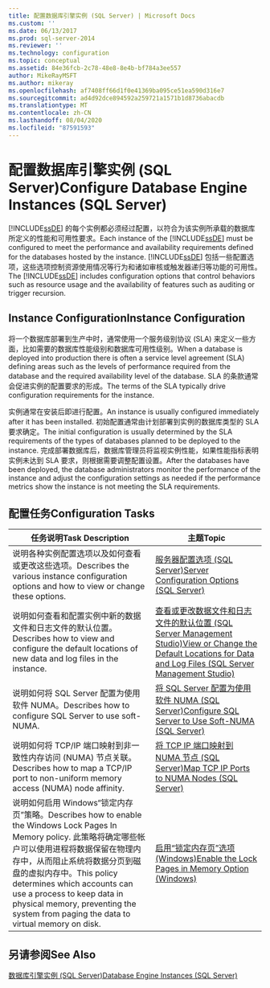 ```yaml
---
title: 配置数据库引擎实例 (SQL Server) | Microsoft Docs
ms.custom: ''
ms.date: 06/13/2017
ms.prod: sql-server-2014
ms.reviewer: ''
ms.technology: configuration
ms.topic: conceptual
ms.assetid: 84e36fcb-2c78-48e8-8e4b-bf784a3ee557
author: MikeRayMSFT
ms.author: mikeray
ms.openlocfilehash: af7408ff66d1f0e41369ba095ce51ea590d316e7
ms.sourcegitcommit: ad4d92dce894592a259721a1571b1d8736abacdb
ms.translationtype: MT
ms.contentlocale: zh-CN
ms.lasthandoff: 08/04/2020
ms.locfileid: "87591593"
---
```

# <a name="configure-database-engine-instances-sql-server"></a><span data-ttu-id="0014a-102">配置数据库引擎实例 (SQL Server)</span><span class="sxs-lookup"><span data-stu-id="0014a-102">Configure Database Engine Instances (SQL Server)</span></span>
  <span data-ttu-id="0014a-103">[!INCLUDE[ssDE](../../includes/ssde-md.md)] 的每个实例都必须经过配置，以符合为该实例所承载的数据库所定义的性能和可用性要求。</span><span class="sxs-lookup"><span data-stu-id="0014a-103">Each instance of the [!INCLUDE[ssDE](../../includes/ssde-md.md)] must be configured to meet the performance and availability requirements defined for the databases hosted by the instance.</span></span> <span data-ttu-id="0014a-104">[!INCLUDE[ssDE](../../includes/ssde-md.md)] 包括一些配置选项，这些选项控制资源使用情况等行为和诸如审核或触发器递归等功能的可用性。</span><span class="sxs-lookup"><span data-stu-id="0014a-104">The [!INCLUDE[ssDE](../../includes/ssde-md.md)] includes configuration options that control behaviors such as resource usage and the availability of features such as auditing or trigger recursion.</span></span>  
  
## <a name="instance-configuration"></a><span data-ttu-id="0014a-105">Instance Configuration</span><span class="sxs-lookup"><span data-stu-id="0014a-105">Instance Configuration</span></span>  
 <span data-ttu-id="0014a-106">将一个数据库部署到生产中时，通常使用一个服务级别协议 (SLA) 来定义一些方面，比如需要的数据库性能级别和数据库可用性级别。</span><span class="sxs-lookup"><span data-stu-id="0014a-106">When a database is deployed into production there is often a service level agreement (SLA) defining areas such as the levels of performance required from the database and the required availability level of the database.</span></span> <span data-ttu-id="0014a-107">SLA 的条款通常会促进实例的配置要求的形成。</span><span class="sxs-lookup"><span data-stu-id="0014a-107">The terms of the SLA typically drive configuration requirements for the instance.</span></span>  
  
 <span data-ttu-id="0014a-108">实例通常在安装后即进行配置。</span><span class="sxs-lookup"><span data-stu-id="0014a-108">An instance is usually configured immediately after it has been installed.</span></span> <span data-ttu-id="0014a-109">初始配置通常由计划部署到实例的数据库类型的 SLA 要求确定。</span><span class="sxs-lookup"><span data-stu-id="0014a-109">The initial configuration is usually determined by the SLA requirements of the types of databases planned to be deployed to the instance.</span></span> <span data-ttu-id="0014a-110">完成部署数据库后，数据库管理员将监视实例性能，如果性能指标表明实例未达到 SLA 要求，则根据需要调整配置设置。</span><span class="sxs-lookup"><span data-stu-id="0014a-110">After the databases have been deployed, the database administrators monitor the performance of the instance and adjust the configuration settings as needed if the performance metrics show the instance is not meeting the SLA requirements.</span></span>  
  
## <a name="configuration-tasks"></a><span data-ttu-id="0014a-111">配置任务</span><span class="sxs-lookup"><span data-stu-id="0014a-111">Configuration Tasks</span></span>  
  
|<span data-ttu-id="0014a-112">任务说明</span><span class="sxs-lookup"><span data-stu-id="0014a-112">Task Description</span></span>|<span data-ttu-id="0014a-113">主题</span><span class="sxs-lookup"><span data-stu-id="0014a-113">Topic</span></span>|  
|----------------------|-----------|  
|<span data-ttu-id="0014a-114">说明各种实例配置选项以及如何查看或更改这些选项。</span><span class="sxs-lookup"><span data-stu-id="0014a-114">Describes the various instance configuration options and how to view or change these options.</span></span>|[<span data-ttu-id="0014a-115">服务器配置选项 (SQL Server)</span><span class="sxs-lookup"><span data-stu-id="0014a-115">Server Configuration Options &#40;SQL Server&#41;</span></span>](server-configuration-options-sql-server.md)|  
|<span data-ttu-id="0014a-116">说明如何查看和配置实例中新的数据文件和日志文件的默认位置。</span><span class="sxs-lookup"><span data-stu-id="0014a-116">Describes how to view and configure the default locations of new data and log files in the instance.</span></span>|[<span data-ttu-id="0014a-117">查看或更改数据文件和日志文件的默认位置 (SQL Server Management Studio)</span><span class="sxs-lookup"><span data-stu-id="0014a-117">View or Change the Default Locations for Data and Log Files &#40;SQL Server Management Studio&#41;</span></span>](view-or-change-the-default-locations-for-data-and-log-files.md)|  
|<span data-ttu-id="0014a-118">说明如何将 SQL Server 配置为使用软件 NUMA。</span><span class="sxs-lookup"><span data-stu-id="0014a-118">Describes how to configure SQL Server to use soft-NUMA.</span></span>|[<span data-ttu-id="0014a-119">将 SQL Server 配置为使用软件 NUMA &#40;SQL Server&#41;</span><span class="sxs-lookup"><span data-stu-id="0014a-119">Configure SQL Server to Use Soft-NUMA &#40;SQL Server&#41;</span></span>](soft-numa-sql-server.md)|  
|<span data-ttu-id="0014a-120">说明如何将 TCP/IP 端口映射到非一致性内存访问 (NUMA) 节点关联。</span><span class="sxs-lookup"><span data-stu-id="0014a-120">Describes how to map a TCP/IP port to non-uniform memory access (NUMA) node affinity.</span></span>|[<span data-ttu-id="0014a-121">将 TCP IP 端口映射到 NUMA 节点 (SQL Server)</span><span class="sxs-lookup"><span data-stu-id="0014a-121">Map TCP IP Ports to NUMA Nodes &#40;SQL Server&#41;</span></span>](map-tcp-ip-ports-to-numa-nodes-sql-server.md)|  
|<span data-ttu-id="0014a-122">说明如何启用 Windows“锁定内存页”策略。</span><span class="sxs-lookup"><span data-stu-id="0014a-122">Describes how to enable the Windows Lock Pages In Memory policy.</span></span> <span data-ttu-id="0014a-123">此策略将确定哪些帐户可以使用进程将数据保留在物理内存中，从而阻止系统将数据分页到磁盘的虚拟内存中。</span><span class="sxs-lookup"><span data-stu-id="0014a-123">This policy determines which accounts can use a process to keep data in physical memory, preventing the system from paging the data to virtual memory on disk.</span></span>|[<span data-ttu-id="0014a-124">启用“锁定内存页”选项 (Windows)</span><span class="sxs-lookup"><span data-stu-id="0014a-124">Enable the Lock Pages in Memory Option &#40;Windows&#41;</span></span>](enable-the-lock-pages-in-memory-option-windows.md)|  
  
## <a name="see-also"></a><span data-ttu-id="0014a-125">另请参阅</span><span class="sxs-lookup"><span data-stu-id="0014a-125">See Also</span></span>  
 [<span data-ttu-id="0014a-126">数据库引擎实例 (SQL Server)</span><span class="sxs-lookup"><span data-stu-id="0014a-126">Database Engine Instances &#40;SQL Server&#41;</span></span>](database-engine-instances-sql-server.md)  
  
  
